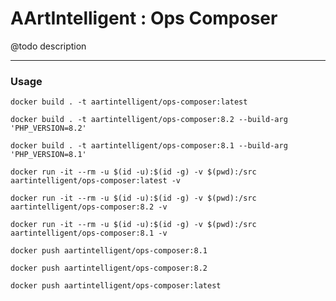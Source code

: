 # AArtIntelligent : Ops Composer

@todo description

---

### Usage

```shell
docker build . -t aartintelligent/ops-composer:latest
```

```shell
docker build . -t aartintelligent/ops-composer:8.2 --build-arg 'PHP_VERSION=8.2'
```

```shell
docker build . -t aartintelligent/ops-composer:8.1 --build-arg 'PHP_VERSION=8.1'
```

```shell
docker run -it --rm -u $(id -u):$(id -g) -v $(pwd):/src aartintelligent/ops-composer:latest -v
```

```shell
docker run -it --rm -u $(id -u):$(id -g) -v $(pwd):/src aartintelligent/ops-composer:8.2 -v
```

```shell
docker run -it --rm -u $(id -u):$(id -g) -v $(pwd):/src aartintelligent/ops-composer:8.1 -v
```

```shell
docker push aartintelligent/ops-composer:8.1
```

```shell
docker push aartintelligent/ops-composer:8.2
```

```shell
docker push aartintelligent/ops-composer:latest
```
